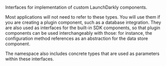 Interfaces for implementation of custom LaunchDarkly components.

Most applications will not need to refer to these types. You will use them if you are creating a plugin component, such as a database integration. They are also used as interfaces for the built-in SDK components, so that plugin components can be used interchangeably with those: for instance, the configuration method <xref LaunchDarkly.Sdk.Server.ConfigurationBuilder.DataStore> references <xref LaunchDarkly.Sdk.Server.Subsystems.IDataStore> as an abstraction for the data store component.

The namespace also includes concrete types that are used as parameters within these interfaces.
